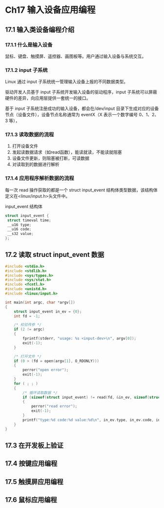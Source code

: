 # Ch17 输入设备应用编程

## 17.1 输入类设备编程介绍

### 17.1.1 什么是输入设备

鼠标、键盘、触摸屏、遥控器、画图板等。用户通过输入设备与系统交互。

### 17.1.2 input 子系统

Linux 通过 input 子系统统一管理输入设备上报的不同数据类型。

驱动开发人员基于 input 子系统开发输入设备的驱动程序，input 子系统可以屏蔽硬件的差异，向应用层提供一套统一的接口。

基于 input 子系统注册成功的输入设备，都会在/dev/input 目录下生成对应的设备节点（设备文件），设备节点名称通常为 eventX（X 表示一个数字编号 0、1、2、3 等），

### 17.1.3 读取数据的流程

1. 打开设备文件
2. 发起读数据请求（如read函数），能读就读，不能读就阻塞
3. 设备文件更新，则阻塞被打断，可读数据
4. 对读取到的数据进行解析

### 17.1.4 应用程序解析数据的流程

每一次 read 操作获取的都是一个 struct input_event 结构体类型数据，该结构体定义在<linux/input.h>头文件中。

input_event 结构体
``` c
struct input_event {
 struct timeval time;
 __u16 type;
 __u16 code;
 __s32 value;
};
```

## 17.2 读取 struct input_event 数据

``` c
#include <stdio.h>
#include <stdlib.h>
#include <sys/types.h>
#include <sys/stat.h>
#include <fcntl.h>
#include <unistd.h>
#include <linux/input.h>

int main(int argc, char *argv[])
{
    struct input_event in_ev = {0};
    int fd = -1;

    /* 校验传参 */
    if (2 != argc)
    {
        fprintf(stderr, "usage: %s <input-dev>\n", argv[0]);
        exit(-1);
    }

    /* 打开文件 */
    if (0 > (fd = open(argv[1], O_RDONLY)))
    {
        perror("open error");
        exit(-1);
    }
    for ( ; ; )
    {
        /* 循环读取数据 */
        if (sizeof(struct input_event) != read(fd, &in_ev, sizeof(struct input_event)))
        {
            perror("read error");
            exit(-1);
        }
        printf("type:%d code:%d value:%d\n", in_ev.type, in_ev.code, in_ev.value);
    }
}
```

## 17.3 在开发板上验证

## 17.4 按键应用编程

## 17.5 触摸屏应用编程

## 17.6 鼠标应用编程
